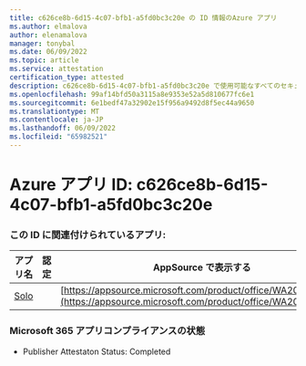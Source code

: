 ```yaml
---
title: c626ce8b-6d15-4c07-bfb1-a5fd0bc3c20e の ID 情報のAzure アプリ
ms.author: elmalova
author: elenamalova
manager: tonybal
ms.date: 06/09/2022
ms.topic: article
ms.service: attestation
certification_type: attested
description: c626ce8b-6d15-4c07-bfb1-a5fd0bc3c20e で使用可能なすべてのセキュリティとコンプライアンス情報。
ms.openlocfilehash: 99af14bfd50a3115a8e9353e52a5d810677fc6e1
ms.sourcegitcommit: 6e1bedf47a32902e15f956a9492d8f5ec44a9650
ms.translationtype: MT
ms.contentlocale: ja-JP
ms.lasthandoff: 06/09/2022
ms.locfileid: "65982521"
---
```

# <a name="azure-app-id-c626ce8b-6d15-4c07-bfb1-a5fd0bc3c20e"></a>Azure アプリ ID: c626ce8b-6d15-4c07-bfb1-a5fd0bc3c20e


### <a name="apps-associated-with-this-id"></a>この ID に関連付けられているアプリ:
| **アプリ名** | **認定** | **AppSource で表示する** |
|--------------|---------------|-----------------------|
| [Solo](../forward/WA200003826.md) |  | [https://appsource.microsoft.com/product/office/WA200003826](https://appsource.microsoft.com/product/office/WA200003826) |

### <a name="microsoft-365-app-compliance-status"></a>Microsoft 365 アプリコンプライアンスの状態
- Publisher Attestaton Status: Completed
